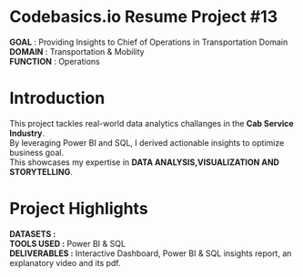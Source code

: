    # Codebasics.io Resume Project #13  
**GOAL**     :  Providing Insights to Chief of Operations in Transportation Domain  
**DOMAIN**   :  Transportation & Mobility  
**FUNCTION** :  Operations

# Introduction  
This project tackles real-world data analytics challanges in the **Cab Service Industry**.  
By leveraging Power BI and SQL, I derived actionable insights to optimize business goal.  
This showcases my expertise in **DATA ANALYSIS,VISUALIZATION  AND  
STORYTELLING**.

 # Project Highlights  
 **DATASETS :**  
 **TOOLS USED :** Power BI & SQL  
 **DELIVERABLES :** Interactive Dashboard, Power BI & SQL insights report, an explanatory video and its pdf. 
